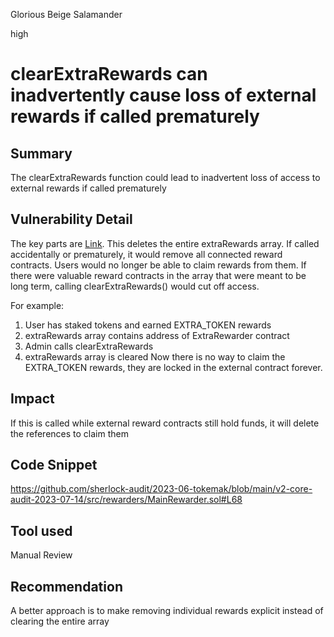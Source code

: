 Glorious Beige Salamander

high

# clearExtraRewards can inadvertently cause loss of external rewards if called prematurely
## Summary
The clearExtraRewards function could lead to inadvertent loss of access to external rewards if called prematurely
## Vulnerability Detail
The key parts are [Link](https://github.com/sherlock-audit/2023-06-tokemak/blob/main/v2-core-audit-2023-07-14/src/rewarders/MainRewarder.sol#L68). This deletes the entire extraRewards array. If called accidentally or prematurely, it would remove all connected reward contracts. Users would no longer be able to claim rewards from them. If there were valuable reward contracts in the array that were meant to be long term, calling clearExtraRewards() would cut off access.

For example:
1. User has staked tokens and earned EXTRA_TOKEN rewards
2. extraRewards array contains address of ExtraRewarder contract
3. Admin calls clearExtraRewards
4. extraRewards array is cleared
Now there is no way to claim the EXTRA_TOKEN rewards, they are locked in the external contract forever.

## Impact
If this is called while external reward contracts still hold funds, it will delete the references to claim them
## Code Snippet
https://github.com/sherlock-audit/2023-06-tokemak/blob/main/v2-core-audit-2023-07-14/src/rewarders/MainRewarder.sol#L68
## Tool used

Manual Review

## Recommendation
A better approach is to make removing individual rewards explicit instead of clearing the entire array